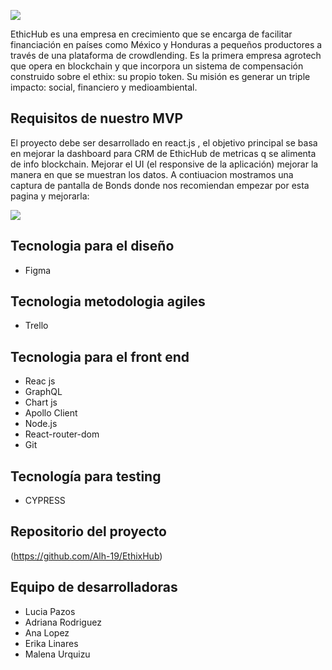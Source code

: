 

![]( https://7131880.fs1.hubspotusercontent-na1.net/hubfs/7131880/Copia%20de%20EH_logo_2019_cuadrado_color-1.png
)

EthicHub es una empresa en crecimiento que se encarga de facilitar financiación en países como México y Honduras a pequeños productores a través de una plataforma de crowdlending. Es la primera empresa agrotech que opera en blockchain y que incorpora un sistema de compensación construido sobre el ethix: su propio token. Su misión es generar un triple impacto: social, financiero y medioambiental.

## Requisitos de nuestro MVP
El proyecto debe ser desarrollado en react.js , el objetivo principal se basa en mejorar la dashboard para CRM de EthicHub de metricas q se alimenta de info blockchain. 
Mejorar el UI (el responsive de la aplicación) mejorar la manera en que se muestran los datos.
A contiuacion mostramos una captura de pantalla de Bonds donde nos recomiendan empezar por esta pagina y mejorarla: 

![]( https://i.ibb.co/ZxTmTTX/Ethic-Hub-Info.png)

## Tecnologia para el diseño
- Figma

## Tecnologia metodologia agiles 
- Trello 

## Tecnologia para  el  front end
- Reac js 
- GraphQL
- Chart js 
- Apollo Client 
- Node.js
- React-router-dom 
- Git 

## Tecnología para testing 
- CYPRESS

## Repositorio del proyecto 

(https://github.com/Alh-19/EthixHub)


## Equipo de desarrolladoras
- Lucia Pazos 
- Adriana Rodriguez 
- Ana Lopez 
- Erika Linares 
- Malena Urquizu